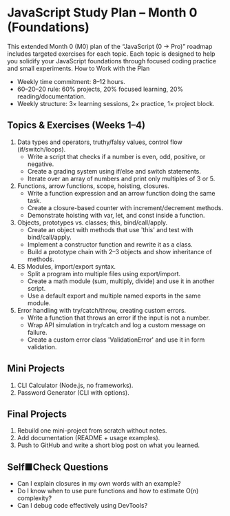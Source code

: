 # JavaScript Study Plan – Month 0 (Foundations)
This extended Month 0 (M0) plan of the “JavaScript (0 → Pro)” roadmap includes targeted
exercises for each topic. Each topic is designed to help you solidify your JavaScript foundations
through focused coding practice and small experiments.
How to Work with the Plan
- Weekly time commitment: 8–12 hours.
- 60–20–20 rule: 60% projects, 20% focused learning, 20% reading/documentation.
- Weekly structure: 3× learning sessions, 2× practice, 1× project block.
## Topics & Exercises (Weeks 1–4)
1. Data types and operators, truthy/falsy values, control flow (if/switch/loops).
    - Write a script that checks if a number is even, odd, positive, or negative.
    - Create a grading system using if/else and switch statements.
    - Iterate over an array of numbers and print only multiples of 3 or 5.
2. Functions, arrow functions, scope, hoisting, closures.
    - Write a function expression and an arrow function doing the same task.
    - Create a closure-based counter with increment/decrement methods.
    - Demonstrate hoisting with var, let, and const inside a function.
3. Objects, prototypes vs. classes; this, bind/call/apply.
    - Create an object with methods that use 'this' and test with bind/call/apply.
    - Implement a constructor function and rewrite it as a class.
    - Build a prototype chain with 2–3 objects and show inheritance of methods.
4. ES Modules, import/export syntax.
    - Split a program into multiple files using export/import.
    - Create a math module (sum, multiply, divide) and use it in another script.
    - Use a default export and multiple named exports in the same module.
5. Error handling with try/catch/throw, creating custom errors.
    - Write a function that throws an error if the input is not a number.
    - Wrap API simulation in try/catch and log a custom message on failure.
    - Create a custom error class 'ValidationError' and use it in form validation.
## Mini Projects
1. CLI Calculator (Node.js, no frameworks).
2. Password Generator (CLI with options).
## Final Projects
1. Rebuild one mini-project from scratch without notes.
2. Add documentation (README + usage examples).
3. Push to GitHub and write a short blog post on what you learned.
## Self■Check Questions
- Can I explain closures in my own words with an example?
- Do I know when to use pure functions and how to estimate O(n) complexity?
- Can I debug code effectively using DevTools?